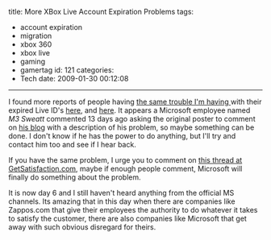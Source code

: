 title: More XBox Live Account Expiration Problems
tags:
  - account expiration
  - migration
  - xbox 360
  - xbox live
  - gaming
  - gamertag
id: 121
categories:
  - Tech
date: 2009-01-30 00:12:08
---

I found more reports of people having [the same trouble I'm having ](http://www.offthehill.org/articles/2009/01/14/cannot-migrate-live-to-an-xbox-360/)with their expired Live ID's [here](http://getsatisfaction.com/microsoft/topics/cannot_migrate_my_original_xbox_live_account_to_xbox_360), and [here](http://getsatisfaction.com/microsoft/topics/why_cant_i_change_the_windows_live_id_thats_linked_to_my_gamertag). It appears a Microsoft employee named _M3 Sweatt_ commented 13 days ago asking the original poster to comment on [his blog](http://blogs.msdn.com/mthree/) with a description of his problem, so maybe something can be done. I don't know if he has the power to do anything, but I'll try and contact him too and see if I hear back.

If you have the same problem, I urge you to comment on [this thread at GetSatisfaction.com](http://getsatisfaction.com/microsoft/topics/cannot_migrate_my_original_xbox_live_account_to_xbox_360?from=new_topic&amp;utm_medium=topic_search&amp;utm_source=topic_search_microsoft), maybe if enough people comment, Microsoft will finally do something about the problem.

It is now day 6 and I still haven't heard anything from the official MS channels. Its amazing that in this day when there are companies like Zappos.com that give their employees the authority to do whatever it takes to satisfy the customer, there are also companies like Microsoft that get away with such obvious disregard for theirs.
